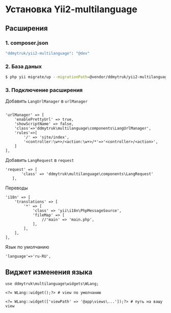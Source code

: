 # Установка Yii2-multilanguage

## Расширения

### 1. composer.json

```bash
"ddmytruk/yii2-multilanguage": "@dev"
```

### 2. База даных

```bash
$ php yii migrate/up --migrationPath=@vendor/ddmytruk/yii2-multilanguage/migrations
```

### 3. Подключение расширения

Добавить `LangUrlManager` в `urlManager`
```

'urlManager' => [
    'enablePrettyUrl' => true,
    'showScriptName' => false,
    'class'=>'ddmytruk\multilanguage\components\LangUrlManager',
    'rules'=>[
        '/' => 'site/index',
        '<controller:\w+>/<action:\w+>/*'=>'<controller>/<action>',
    ]
],
```

Добавить `LangRequest` в `request`

```
'request' => [
       'class' => 'ddmytruk\multilanguage\components\LangRequest'
   ],
```
Переводы
```
'i18n' => [
    'translations' => [
        '*' => [
            'class' => 'yii\i18n\PhpMessageSource',
            'fileMap' => [
                //'main' => 'main.php',
            ],
        ],
    ],
],
```
Язык по умолчанию
```
'language'=>'ru-RU',
```


## Виджет изменения языка

```
use ddmytruk\multilanguage\widgets\WLang;
 
<?= WLang::widget();?> # view по умолчанию
 
<?= WLang::widget(['viewPath' => '@app\views\...']);?> # путь на вашу view
```